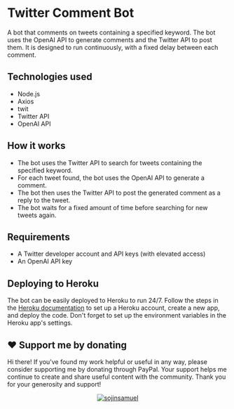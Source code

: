 # Twitter Comment Bot
A bot that comments on tweets containing a specified keyword. The bot uses the OpenAI API to generate comments and the Twitter API to post them. It is designed to run continuously, with a fixed delay between each comment.

## Technologies used
* Node.js
* Axios 
* twit 
* Twitter API
* OpenAI API

## How it works
* The bot uses the Twitter API to search for tweets containing the specified keyword.
* For each tweet found, the bot uses the OpenAI API to generate a comment.
* The bot then uses the Twitter API to post the generated comment as a reply to the tweet.
* The bot waits for a fixed amount of time before searching for new tweets again.

## Requirements
* A Twitter developer account and API keys (with elevated access)
* An OpenAI API key


## Deploying to Heroku
The bot can be easily deployed to Heroku to run 24/7. Follow the steps in the [Heroku documentation](https://devcenter.heroku.com/articles/getting-started-with-nodejs) to set up a Heroku account, create a new app, and deploy the code. Don't forget to set up the environment variables in the Heroku app's settings.

## :heart: Support me by donating

Hi there! If you've found my work helpful or useful in any way, please consider supporting me by donating through PayPal. Your support helps me continue to create and share useful content with the community. Thank you for your generosity and support!

<p align="center"><a href="https://paypal.me/sojinsamuel?country.x=IN&locale.x=en_GB"> <img align="center" src="https://www.paypalobjects.com/en_US/i/btn/btn_donate_LG.gif" alt="sojinsamuel" /></a></p>

